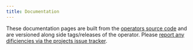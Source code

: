 ```yaml
---
title: Documentation
---
```


These documentation pages are built from the [operators source code][cnp] and are versioned along side tags/releases of the operator. Please [report any dificiencies via the projects issue tracker][issues].


[cnp]: https://github.com/cloudnative-pg/cloudnative-pg
[issues]: https://github.com/cloudnative-pg/cloudnative-pg.github.io/issues